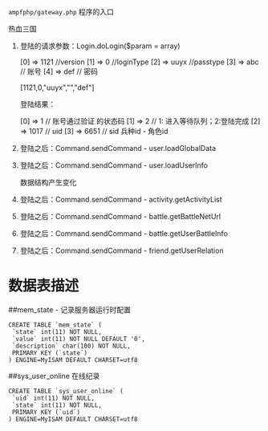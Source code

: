

`ampfphp/gateway.php` 程序的入口




热血三国




1. 登陆的请求参数：Login.doLogin($param = array)


	[0] => 1121    //version
    [1] => 0       //loginType
    [2] => uuyx    //passtype
    [3] => abc     // 账号
    [4] => def     // 密码

	[1121,0,"uuyx","","def"]



	登陆结果：

    [0] => 1       // 账号通过验证 的状态码
    [1] => 2      // 1: 进入等待队列；2:登陆完成
    [2] => 1017   // uid
    [3] => 6651   // sid  兵种id - 角色id

2. 登陆之后：Command.sendCommand - user.loadGlobalData
3. 登陆之后：Command.sendCommand - user.loadUserInfo

	数据结构产生变化

4. 登陆之后：Command.sendCommand - activity.getActivityList
5. 登陆之后：Command.sendCommand - battle.getBattleNetUrl
6. 登陆之后：Command.sendCommand - battle.getUserBattleInfo
7. 登陆之后：Command.sendCommand - friend.getUserRelation





数据表描述
=========

##mem_state - 记录服务器运行时配置  

	CREATE TABLE `mem_state` (
	 `state` int(11) NOT NULL,
	 `value` int(11) NOT NULL DEFAULT '0',
	 `description` char(100) NOT NULL,
	 PRIMARY KEY (`state`)
	) ENGINE=MyISAM DEFAULT CHARSET=utf8

##sys_user_online 在线纪录
	
	CREATE TABLE `sys_user_online` (
	 `uid` int(11) NOT NULL,
	 `state` int(11) NOT NULL,
	 PRIMARY KEY (`uid`)
	) ENGINE=MyISAM DEFAULT CHARSET=utf8